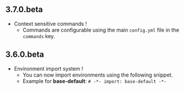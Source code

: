 ## 3.7.0.beta

- Context sensitive commands !
  - Commands are configurable using the main `config.yml` file in the `commands` key.

## 3.6.0.beta

- Environment import system !
    - You can now import environments using the following snippet.
    - Example for **base-default**: `# -*- import: base-default -*-`
